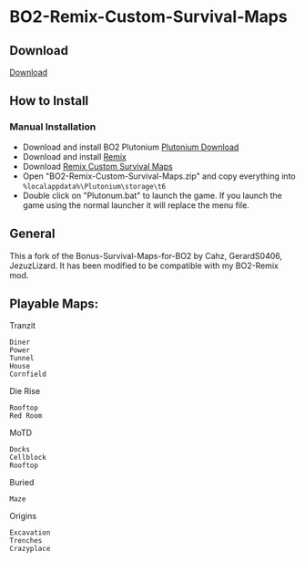 # BO2-Remix-Custom-Survival-Maps

## Download

[Download](https://github.com/5and5/BO2-Remix/releases/download/latest/BO2-Remix.zip)

## How to Install

### Manual Installation

- Download and install BO2 Plutonium [Plutonium Download](https://plutonium.pw/)
- Download and install [Remix](https://github.com/5and5/BO2-Remix)
- Download [Remix Custom Survival Maps](https://github.com/5and5/BO2-Remix-Custom-Survival-Maps/releases/download/r3.0/BO2-Remix-Custom-Survival-Maps.zip)
- Open "BO2-Remix-Custom-Survival-Maps.zip" and copy everything into `%localappdata%\Plutonium\storage\t6`
- Double click on "Plutonum.bat" to launch the game. If you launch the game using the normal launcher it will replace the menu file.

## General

This a fork of the Bonus-Survival-Maps-for-BO2 by Cahz, GerardS0406, JezuzLizard. It has been modified to be compatible with my BO2-Remix mod.

## Playable Maps:

Tranzit

```
Diner
Power
Tunnel
House
Cornfield
```

Die Rise

```
Rooftop
Red Room
```

MoTD

```
Docks
Cellblock
Rooftop
```

Buried

```
Maze
```

Origins

```
Excavation
Trenches
Crazyplace
```
